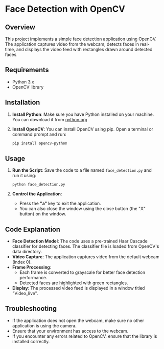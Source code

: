 # Face Detection with OpenCV

## Overview
This project implements a simple face detection application using OpenCV. The application captures video from the webcam, detects faces in real-time, and displays the video feed with rectangles drawn around detected faces.

## Requirements
- Python 3.x
- OpenCV library

## Installation
1. **Install Python**: Make sure you have Python installed on your machine. You can download it from [python.org](https://www.python.org/downloads/).

2. **Install OpenCV**: You can install OpenCV using pip. Open a terminal or command prompt and run:
   ```bash
   pip install opencv-python
   ```

## Usage
1. **Run the Script**: Save the code to a file named `face_detection.py` and run it using:
   ```bash
   python face_detection.py
   ```

2. **Control the Application**:
   - Press the **"a"** key to exit the application.
   - You can also close the window using the close button (the "X" button) on the window.

## Code Explanation
- **Face Detection Model**: The code uses a pre-trained Haar Cascade classifier for detecting faces. The classifier file is loaded from OpenCV's data directory.
- **Video Capture**: The application captures video from the default webcam (index 0).
- **Frame Processing**:
  - Each frame is converted to grayscale for better face detection performance.
  - Detected faces are highlighted with green rectangles.
- **Display**: The processed video feed is displayed in a window titled "Video_live".

## Troubleshooting
- If the application does not open the webcam, make sure no other application is using the camera.
- Ensure that your environment has access to the webcam.
- If you encounter any errors related to OpenCV, ensure that the library is installed correctly.
